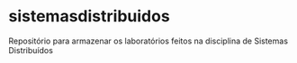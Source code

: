 # sistemasdistribuidos
Repositório para armazenar os laboratórios feitos na disciplina de Sistemas Distribuídos
